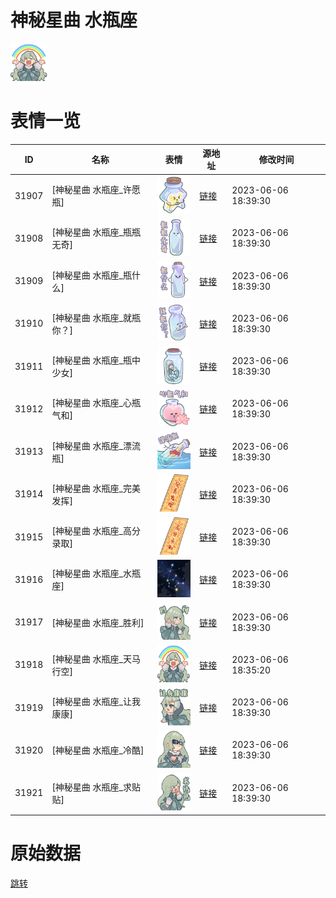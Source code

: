 # 神秘星曲 水瓶座

<img src="./cover.png" height="60" alt="cover" />

# 表情一览

|ID|名称|表情|源地址|修改时间|
|----|----|----|----|----|
|31907|[神秘星曲 水瓶座_许愿瓶]|<img src="./pic/031907_%5B神秘星曲 水瓶座_许愿瓶%5D.png" height="60" alt="许愿瓶"/>|[链接](https://i0.hdslb.com/bfs/garb/851a483f31546bd10c60b6b6d335e727bec3ab8d.png)|2023-06-06 18:39:30|
|31908|[神秘星曲 水瓶座_瓶瓶无奇]|<img src="./pic/031908_%5B神秘星曲 水瓶座_瓶瓶无奇%5D.png" height="60" alt="瓶瓶无奇"/>|[链接](https://i0.hdslb.com/bfs/garb/2cee3e8b15936fa7142343b7d8c3165d293719c8.png)|2023-06-06 18:39:30|
|31909|[神秘星曲 水瓶座_瓶什么]|<img src="./pic/031909_%5B神秘星曲 水瓶座_瓶什么%5D.png" height="60" alt="瓶什么"/>|[链接](https://i0.hdslb.com/bfs/garb/3d464ddbbdb0daf170ffff11a4c76a5cd74733bb.png)|2023-06-06 18:39:30|
|31910|[神秘星曲 水瓶座_就瓶你？]|<img src="./pic/031910_%5B神秘星曲 水瓶座_就瓶你？%5D.png" height="60" alt="就瓶你？"/>|[链接](https://i0.hdslb.com/bfs/garb/1836f202685cc9f63b1d771df07db9db0ae8e225.png)|2023-06-06 18:39:30|
|31911|[神秘星曲 水瓶座_瓶中少女]|<img src="./pic/031911_%5B神秘星曲 水瓶座_瓶中少女%5D.png" height="60" alt="瓶中少女"/>|[链接](https://i0.hdslb.com/bfs/garb/324f7b70f45cd53121689a8169d8a2822341a62f.png)|2023-06-06 18:39:30|
|31912|[神秘星曲 水瓶座_心瓶气和]|<img src="./pic/031912_%5B神秘星曲 水瓶座_心瓶气和%5D.png" height="60" alt="心瓶气和"/>|[链接](https://i0.hdslb.com/bfs/garb/48ee1eae8c75952e8469397b5d000b580e354bb1.png)|2023-06-06 18:39:30|
|31913|[神秘星曲 水瓶座_漂流瓶]|<img src="./pic/031913_%5B神秘星曲 水瓶座_漂流瓶%5D.png" height="60" alt="漂流瓶"/>|[链接](https://i0.hdslb.com/bfs/garb/fcce5618b94966d964e833f066aa557c5078a8c0.png)|2023-06-06 18:39:30|
|31914|[神秘星曲 水瓶座_完美发挥]|<img src="./pic/031914_%5B神秘星曲 水瓶座_完美发挥%5D.png" height="60" alt="完美发挥"/>|[链接](https://i0.hdslb.com/bfs/garb/be39fe8262898331a5cae72e12c2ff52ca79b9af.png)|2023-06-06 18:39:30|
|31915|[神秘星曲 水瓶座_高分录取]|<img src="./pic/031915_%5B神秘星曲 水瓶座_高分录取%5D.png" height="60" alt="高分录取"/>|[链接](https://i0.hdslb.com/bfs/garb/0cb580d0278916863111ab83a9b44a2e7d3bcc5b.png)|2023-06-06 18:39:30|
|31916|[神秘星曲 水瓶座_水瓶座]|<img src="./pic/031916_%5B神秘星曲 水瓶座_水瓶座%5D.png" height="60" alt="水瓶座"/>|[链接](https://i0.hdslb.com/bfs/garb/1e918eb591e1554fcdcddbc82623e6dc21398f58.png)|2023-06-06 18:39:30|
|31917|[神秘星曲 水瓶座_胜利]|<img src="./pic/031917_%5B神秘星曲 水瓶座_胜利%5D.png" height="60" alt="胜利"/>|[链接](https://i0.hdslb.com/bfs/garb/ddcf43fee2418330276d8de91c8fc6e4311c6eaf.png)|2023-06-06 18:39:30|
|31918|[神秘星曲 水瓶座_天马行空]|<img src="./pic/031918_%5B神秘星曲 水瓶座_天马行空%5D.png" height="60" alt="天马行空"/>|[链接](https://i0.hdslb.com/bfs/garb/923bc07d59cce0bbb58bb09463aae3bbd36c9ccd.png)|2023-06-06 18:35:20|
|31919|[神秘星曲 水瓶座_让我康康]|<img src="./pic/031919_%5B神秘星曲 水瓶座_让我康康%5D.png" height="60" alt="让我康康"/>|[链接](https://i0.hdslb.com/bfs/garb/4cf37f74f368aa91b197ebca904a5c22c1f84280.png)|2023-06-06 18:39:30|
|31920|[神秘星曲 水瓶座_冷酷]|<img src="./pic/031920_%5B神秘星曲 水瓶座_冷酷%5D.png" height="60" alt="冷酷"/>|[链接](https://i0.hdslb.com/bfs/garb/65049672ec092cc5fa50e033b199fd4c023d7a4f.png)|2023-06-06 18:39:30|
|31921|[神秘星曲 水瓶座_求贴贴]|<img src="./pic/031921_%5B神秘星曲 水瓶座_求贴贴%5D.png" height="60" alt="求贴贴"/>|[链接](https://i0.hdslb.com/bfs/garb/ba38bcc93582b2046ffe17b4012b4324a2b8fa98.png)|2023-06-06 18:39:30|

# 原始数据

[跳转](./raw.json)

